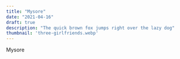 ```yaml
---
title: "Mysore"
date: "2021-04-16"
draft: true
description: "The quick brown fox jumps right over the lazy dog"
thumbnail: 'three-girlfriends.webp'
---
```


Mysore